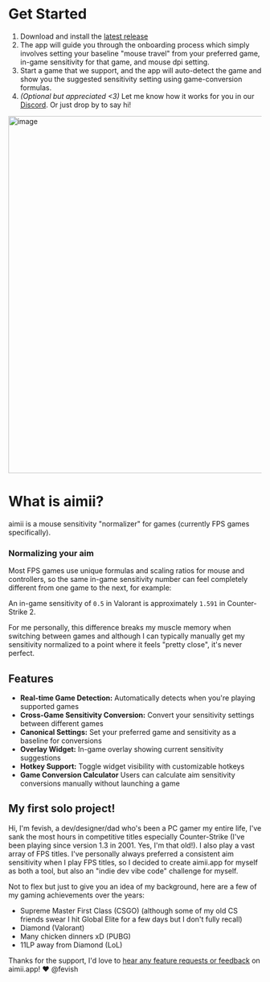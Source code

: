 # Get Started

1. Download and install the [latest release](https://github.com/fevish/aimii/releases/latest)
2. The app will guide you through the onboarding process which simply involves setting your baseline "mouse travel" from your preferred game, in-game sensitivity for that game, and mouse dpi setting.
3. Start a game that we support, and the app will auto-detect the game and show you the suggested sensitivity setting using game-conversion formulas.   
4. _(Optional but appreciated <3)_ Let me know how it works for you in our [Discord](https://discord.gg/Nj2Xj3W4eY). Or just drop by to say hi!

<img width="1298" height="710" alt="image" src="https://github.com/user-attachments/assets/a81c3d3f-2d85-48b7-a05f-a57c340893f9" />

# What is aimii?

aimii is a mouse sensitivity "normalizer" for games (currently FPS games specifically).

### Normalizing your aim
Most FPS games use unique formulas and scaling ratios for mouse and controllers, so the same in-game sensitivity number can feel completely different from one game to the next, for example:

An in-game sensitivity of `0.5` in Valorant is approximately `1.591` in Counter-Strike 2.

For me personally, this difference breaks my muscle memory when switching between games and although I can typically manually get my sensitivity normalized to a point where it feels "pretty close", it's never perfect.

## Features

- **Real-time Game Detection:** Automatically detects when you're playing supported games
- **Cross-Game Sensitivity Conversion:** Convert your sensitivity settings between different games
- **Canonical Settings:** Set your preferred game and sensitivity as a baseline for conversions
- **Overlay Widget:** In-game overlay showing current sensitivity suggestions
- **Hotkey Support:** Toggle widget visibility with customizable hotkeys
- **Game Conversion Calculator** Users can calculate aim sensitivity conversions manually without launching a game

## My first solo project!
Hi, I'm fevish, a dev/designer/dad who's been a PC gamer my entire life, I've sank the most hours in competitive titles especially Counter-Strike (I've been playing since version 1.3 in 2001. Yes, I'm that old!). I also play a vast array of FPS titles. I've personally always preferred a consistent aim sensitivity when I play FPS titles, so I decided to create aimii.app for myself as both a tool, but also an "indie dev vibe code" challenge for myself.

Not to flex but just to give you an idea of my background, here are a few of my gaming achievements over the years:
- Supreme Master First Class (CSGO) (although some of my old CS friends swear I hit Global Elite for a few days but I don't fully recall)
- Diamond (Valorant)
- Many chicken dinners xD (PUBG)
- 11LP away from Diamond (LoL)

Thanks for the support, I'd love to [hear any feature requests or feedback](https://discord.gg/Nj2Xj3W4eY) on aimii.app! ❤️ @fevish
